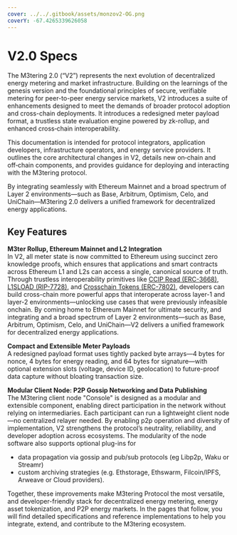 ```yaml
---
cover: ../../.gitbook/assets/monzov2-OG.png
coverY: -67.4265339626058
---
```


# V2.0 Specs

The M3tering 2.0 (“V2”) represents the next evolution of decentralized energy metering and market infrastructure. Building on the learnings of the genesis version and the foundational principles of secure, verifiable metering for peer-to-peer energy service markets, V2 introduces a suite of enhancements designed to meet the demands of broader protocol adoption and cross-chain deployments. It introduces a redesigned meter payload format, a trustless state evaluation engine powered by zk-rollup, and enhanced cross‑chain interoperability.

This documentation is intended for protocol integrators, application developers, infrastructure operators, and energy service providers. It outlines the core architectural changes in V2, details new on‑chain and off‑chain components, and provides guidance for deploying and interacting with the M3tering protocol.

By integrating seamlessly with Ethereum Mainnet and a broad spectrum of Layer 2 environments—such as Base, Arbitrum, Optimism, Celo, and UniChain—M3tering 2.0 delivers a unified framework for decentralized energy applications.

## **Key Features**

&#x20;**M3ter Rollup, Ethereum Mainnet and L2 Integration** \
In V2, all meter state is now committed to Ethereum using succinct zero knowledge proofs, which ensures that applications and smart contracts across Ethereum L1 and L2s can access a single, canonical source of truth. Through trustless interoperability primitives like [CCIP Read (ERC-3668)](https://eip.tools/eip/3668), [L1SLOAD (RIP-7728)](https://eip.tools/rip/7728), and [Crosschain Tokens (ERC-7802)](https://eip.tools/eip/7802), developers can build cross-chain more powerful apps that interoperate across layer-1 and layer-2 environments—unlocking use cases that were previously infeasible onchain. By coming home to Ethereum Mainnet for ultimate security, and integrating  and a broad spectrum of Layer 2 environments—such as Base, Arbitrum, Optimism, Celo, and UniChain—V2 delivers a unified framework for decentralized energy applications.

**Compact and Extensible Meter Payloads**\
A redesigned payload format uses tightly packed byte arrays—4 bytes for nonce, 4 bytes for energy reading, and 64 bytes for signature—with optional extension slots (voltage, device ID, geolocation) to future-proof data capture without bloating transaction size.

**Modular Client Node: P2P Gossip Networking and Data Publishing**\
The M3tering client node "Console" is designed as a modular and extensible component, enabling direct participation in the network without relying on intermediaries. Each participant can run a lightweight client node—no centralized relayer needed. By enabling p2p operation and diversity of implementation, V2 strengthens the protocol’s neutrality, reliability, and developer adoption across ecosystems. The modularity of the node software also supports optional plug-ins for&#x20;

* data propagation via gossip and pub/sub protocols (eg Libp2p, Waku or Streamr)
* custom archiving strategies (e.g. Ethstorage, Ethswarm, Filcoin/IPFS, Arweave or Cloud providers).&#x20;

Together, these improvements make M3tering Protocol the most versatile, and developer-friendly stack for decentralized energy metering, energy asset tokenization, and P2P energy markets. In the pages that follow, you will find detailed specifications and reference implementations to help you integrate, extend, and contribute to the M3tering ecosystem.
